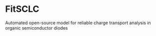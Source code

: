 # FitSCLC
Automated open-source model for reliable charge transport analysis in organic semiconductor diodes
